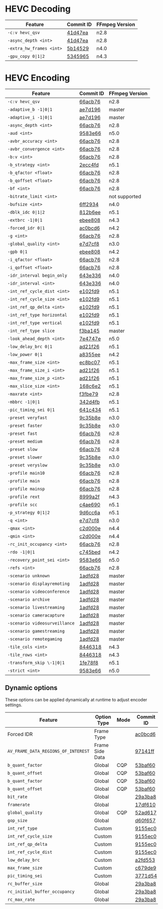 # HEVC Decoding

| Feature                     | Commit ID                                                                                   | FFmpeg Version |
| --------------------------- | ------------------------------------------------------------------------------------------- | -------------- |
| `-c:v hevc_qsv`             | [41d47ea](https://github.com/FFmpeg/FFmpeg/commit/41d47ea85fb4ad9cfb5c2dc808a46bc1d57f3986) | n2.8           |
| `-async_depth <int>`        | [41d47ea](https://github.com/FFmpeg/FFmpeg/commit/41d47ea85fb4ad9cfb5c2dc808a46bc1d57f3986) | n2.8           |
| `-extra_hw_frames <int>`    | [5b14529](https://github.com/FFmpeg/FFmpeg/commit/5b145290df2998a9836a93eb925289c6c8b63af0) | n4.0           |
| `-gpu_copy 0\|1\|2`         | [5345965](https://github.com/FFmpeg/FFmpeg/commit/5345965b3f088ad5acd5151bec421c97470675a4) | n4.3           |

# HEVC Encoding

| Feature                     | Commit ID                                                                                   | FFmpeg Version |
| --------------------------- | ------------------------------------------------------------------------------------------- | -------------- |
| `-c:v hevc_qsv`             | [66acb76](https://github.com/FFmpeg/FFmpeg/commit/66acb76bb0492b263215ca9b4d927a7be39ace02) | n2.8           |
| `-adaptive_b -1\|0\|1`      | [ae7d196](https://github.com/FFmpeg/FFmpeg/commit/ae7d19680b7e7a401773c619e7c36f3faaf94d0d) | master         |
| `-adaptive_i -1\|0\|1`      | [ae7d196](https://github.com/FFmpeg/FFmpeg/commit/ae7d19680b7e7a401773c619e7c36f3faaf94d0d) | master         |
| `-async_depth <int>`        | [66acb76](https://github.com/FFmpeg/FFmpeg/commit/66acb76bb0492b263215ca9b4d927a7be39ace02) | n2.8           |
| `-aud <int>`                | [9583e66](https://github.com/FFmpeg/FFmpeg/commit/9583e66ea0232043353bec7bda5f82554e04232c) | n5.0           |
| `-avbr_accuracy <int>`      | [66acb76](https://github.com/FFmpeg/FFmpeg/commit/66acb76bb0492b263215ca9b4d927a7be39ace02) | n2.8           |
| `-avbr_convergence <int>`   | [66acb76](https://github.com/FFmpeg/FFmpeg/commit/66acb76bb0492b263215ca9b4d927a7be39ace02) | n2.8           |
| `-b:v <int>`                | [66acb76](https://github.com/FFmpeg/FFmpeg/commit/66acb76bb0492b263215ca9b4d927a7be39ace02) | n2.8           |
| `-b_strategy <int>`         | [2ecc4fd](https://github.com/FFmpeg/FFmpeg/commit/2ecc4fde5f01289b4c2b8d58c905a408dbb96d8c) | n5.1           |
| `-b_qfactor <float>`        | [66acb76](https://github.com/FFmpeg/FFmpeg/commit/66acb76bb0492b263215ca9b4d927a7be39ace02) | n2.8           |
| `-b_qoffset <float>`        | [66acb76](https://github.com/FFmpeg/FFmpeg/commit/66acb76bb0492b263215ca9b4d927a7be39ace02) | n2.8           |
| `-bf <int>`                 | [66acb76](https://github.com/FFmpeg/FFmpeg/commit/66acb76bb0492b263215ca9b4d927a7be39ace02) | n2.8           |
| `-bitrate_limit <int>`      | | not supported  |
| `-bufsize <int>`            | [6ff2934](https://github.com/FFmpeg/FFmpeg/commit/6ff29343b01923e9b125fe7404ac8701cdfb1fe5) | n4.0           |
| `-dblk_idc 0\|1\|2`         | [812b6ee](https://github.com/FFmpeg/FFmpeg/commit/812b6ee6bdd1be7172af896088bd9a22eb538823) | n5.1           |
| `-extbrc -1\|0\|1`          | [ebee808](https://github.com/FFmpeg/FFmpeg/commit/ebee8085952de079946d903f0cc6e37aee3bc035) | n4.3           |
| `-forced_idr 0\|1`          | [ac0bcd6](https://github.com/FFmpeg/FFmpeg/commit/ac0bcd6b619479d56612b3938e8f00f5b88c0f10) | n4.2           |
| `-g <int>`                  | [66acb76](https://github.com/FFmpeg/FFmpeg/commit/66acb76bb0492b263215ca9b4d927a7be39ace02) | n2.8           |
| `-global_quality <int>`     | [e7d7cf8](https://github.com/FFmpeg/FFmpeg/commit/e7d7cf86dcaba8eaaed62c80172ff0aff2588c2a) | n3.0           |
| `-gpb 0\|1`                 | [ebee808](https://github.com/FFmpeg/FFmpeg/commit/ebee8085952de079946d903f0cc6e37aee3bc035) | n4.2           |
| `-i_qfactor <float>`        | [66acb76](https://github.com/FFmpeg/FFmpeg/commit/66acb76bb0492b263215ca9b4d927a7be39ace02) | n2.8           |
| `-i_qoffset <float>`        | [66acb76](https://github.com/FFmpeg/FFmpeg/commit/66acb76bb0492b263215ca9b4d927a7be39ace02) | n2.8           |
| `-idr_interval begin_only`  | [643e336](https://github.com/FFmpeg/FFmpeg/commit/643e3369369f77035a6c03a50752416d26cbf947) | n4.0           |
| `-idr_interval <int>`       | [643e336](https://github.com/FFmpeg/FFmpeg/commit/643e3369369f77035a6c03a50752416d26cbf947) | n4.0           |
| `-int_ref_cycle_dist <int>` | [e102fd9](https://github.com/FFmpeg/FFmpeg/commit/e102fd98d6f30d3cd41debafab30d29d5f72117c) | n5.1           |
| `-int_ref_cycle_size <int>` | [e102fd9](https://github.com/FFmpeg/FFmpeg/commit/e102fd98d6f30d3cd41debafab30d29d5f72117c) | n5.1           |
| `-int_ref_qp_delta <int>`   | [e102fd9](https://github.com/FFmpeg/FFmpeg/commit/e102fd98d6f30d3cd41debafab30d29d5f72117c) | n5.1           |
| `-int_ref_type horizontal`  | [e102fd9](https://github.com/FFmpeg/FFmpeg/commit/e102fd98d6f30d3cd41debafab30d29d5f72117c) | n5.1           |
| `-int_ref_type vertical`    | [e102fd9](https://github.com/FFmpeg/FFmpeg/commit/e102fd98d6f30d3cd41debafab30d29d5f72117c) | n5.1           |
| `-int_ref_type slice`       | [f3ba145](https://github.com/FFmpeg/FFmpeg/commit/f3ba1458b6787484978e9a8f1560dcabfefba92d) | master         |
| `-look_ahead_depth <int>`   | [7e4747e](https://github.com/FFmpeg/FFmpeg/commit/7e4747ec504586658bf12a38c304659fa8d84a6a) | n5.0           |
| `-low_delay_brc 0\|1`       | [ad21f26](https://github.com/FFmpeg/FFmpeg/commit/ad21f2649200cf88e45b645162a367d8a6907a1f) | n5.1           |
| `-low_power 0\|1`           | [a8355ee](https://github.com/FFmpeg/FFmpeg/commit/a8355eed3699acffebb70e1b939989d39b72dfc7) | n4.2           |
| `-max_frame_size <int>`     | [ec8bc07](https://github.com/FFmpeg/FFmpeg/commit/ec8bc07104706a02d7a36a93b34844579f7fc6ec) | n5.1           |
| `-max_frame_size_i <int>`   | [ad21f26](https://github.com/FFmpeg/FFmpeg/commit/ad21f2649200cf88e45b645162a367d8a6907a1f) | n5.1           |
| `-max_frame_size_p <int>`   | [ad21f26](https://github.com/FFmpeg/FFmpeg/commit/ad21f2649200cf88e45b645162a367d8a6907a1f) | n5.1           |
| `-max_slice_size <int>`     | [168c6e2](https://github.com/FFmpeg/FFmpeg/commit/168c6e23a54a65447110e4033b11b5965fd560c1) | n5.1           |
| `-maxrate <int>`            | [f3fbe79](https://github.com/FFmpeg/FFmpeg/commit/f3fbe790d9d4e93b2ec8c7476572f2d155e8b43e) | n2.8           |
| `-mbbrc -1\|0\|1`           | [342d4fb](https://github.com/FFmpeg/FFmpeg/commit/342d4fb0563cafa4e444c83dc4ecfa0d69a71eda) | n5.1           |
| `-pic_timing_sei 0\|1`      | [641c434](https://github.com/FFmpeg/FFmpeg/commit/641c4346b3d7fa1c023792a260ed0165c6d4a2a4) | n5.1           |
| `-preset veryfast`          | [9c35b8e](https://github.com/FFmpeg/FFmpeg/commit/9c35b8e219549c81e9a73a9b5a38be36b9c98181) | n3.0           |
| `-preset faster`            | [9c35b8e](https://github.com/FFmpeg/FFmpeg/commit/9c35b8e219549c81e9a73a9b5a38be36b9c98181) | n3.0           |
| `-preset fast`              | [66acb76](https://github.com/FFmpeg/FFmpeg/commit/66acb76bb0492b263215ca9b4d927a7be39ace02) | n2.8           |
| `-preset medium`            | [66acb76](https://github.com/FFmpeg/FFmpeg/commit/66acb76bb0492b263215ca9b4d927a7be39ace02) | n2.8           |
| `-preset slow`              | [66acb76](https://github.com/FFmpeg/FFmpeg/commit/66acb76bb0492b263215ca9b4d927a7be39ace02) | n2.8           |
| `-preset slower`            | [9c35b8e](https://github.com/FFmpeg/FFmpeg/commit/9c35b8e219549c81e9a73a9b5a38be36b9c98181) | n3.0           |
| `-preset veryslow`          | [9c35b8e](https://github.com/FFmpeg/FFmpeg/commit/9c35b8e219549c81e9a73a9b5a38be36b9c98181) | n3.0           |
| `-profile main10`           | [66acb76](https://github.com/FFmpeg/FFmpeg/commit/66acb76bb0492b263215ca9b4d927a7be39ace02) | n2.8           |
| `-profile main`             | [66acb76](https://github.com/FFmpeg/FFmpeg/commit/66acb76bb0492b263215ca9b4d927a7be39ace02) | n2.8           |
| `-profile mainsp`           | [66acb76](https://github.com/FFmpeg/FFmpeg/commit/66acb76bb0492b263215ca9b4d927a7be39ace02) | n2.8           |
| `-profile rext`             | [8999a2f](https://github.com/FFmpeg/FFmpeg/commit/8999a2f21d1ed11b4ce4400d20a11959a2b18869) | n4.3           |
| `-profile scc`              | [c4ae690](https://github.com/FFmpeg/FFmpeg/commit/c4ae6908f28ceacb39b96de9f8761aae1968bf42) | n5.1           |
| `-p_strategy 0\|1\|2`       | [9d6cc6a](https://github.com/FFmpeg/FFmpeg/commit/9d6cc6a5448c4464139c87ed05fb9a70ccbc7bac) | n5.1           |
| `-q <int>`                  | [e7d7cf8](https://github.com/FFmpeg/FFmpeg/commit/e7d7cf86dcaba8eaaed62c80172ff0aff2588c2a) | n3.0           |
| `-qmax <int>`               | [c2d000e](https://github.com/FFmpeg/FFmpeg/commit/c2d000ec27af1a5cd5341a67e941e0313879ab18) | n4.4           |
| `-qmin <int>`               | [c2d000e](https://github.com/FFmpeg/FFmpeg/commit/c2d000ec27af1a5cd5341a67e941e0313879ab18) | n4.4           |
| `-rc_init_occupancy <int>`  | [66acb76](https://github.com/FFmpeg/FFmpeg/commit/66acb76bb0492b263215ca9b4d927a7be39ace02) | n2.8           |
| `-rdo -1\|0\|1`             | [c745bed](https://github.com/FFmpeg/FFmpeg/commit/c745bedd18afea19e3eb75da3d094d542b02a88b) | n4.2           |
| `-recovery_point_sei <int>` | [9583e66](https://github.com/FFmpeg/FFmpeg/commit/9583e66ea0232043353bec7bda5f82554e04232c) | n5.0           |
| `-refs <int>`               | [66acb76](https://github.com/FFmpeg/FFmpeg/commit/66acb76bb0492b263215ca9b4d927a7be39ace02) | n2.8           |
| `-scenario unknown`         | [1adfd28](https://github.com/FFmpeg/FFmpeg/commit/1adfd28f9e0e4cca8aa01edfd9bf653b98bf4d3b) | master         |
| `-scenario displayremoting` | [1adfd28](https://github.com/FFmpeg/FFmpeg/commit/1adfd28f9e0e4cca8aa01edfd9bf653b98bf4d3b) | master         |
| `-scenario videoconference` | [1adfd28](https://github.com/FFmpeg/FFmpeg/commit/1adfd28f9e0e4cca8aa01edfd9bf653b98bf4d3b) | master         |
| `-scenario archive`         | [1adfd28](https://github.com/FFmpeg/FFmpeg/commit/1adfd28f9e0e4cca8aa01edfd9bf653b98bf4d3b) | master         |
| `-scenario livestreaming`   | [1adfd28](https://github.com/FFmpeg/FFmpeg/commit/1adfd28f9e0e4cca8aa01edfd9bf653b98bf4d3b) | master         |
| `-scenario cameracapture`   | [1adfd28](https://github.com/FFmpeg/FFmpeg/commit/1adfd28f9e0e4cca8aa01edfd9bf653b98bf4d3b) | master         |
| `-scenario videosurveillance` | [1adfd28](https://github.com/FFmpeg/FFmpeg/commit/1adfd28f9e0e4cca8aa01edfd9bf653b98bf4d3b) | master         |
| `-scenario gamestreaming`   | [1adfd28](https://github.com/FFmpeg/FFmpeg/commit/1adfd28f9e0e4cca8aa01edfd9bf653b98bf4d3b) | master         |
| `-scenario remotegaming`    | [1adfd28](https://github.com/FFmpeg/FFmpeg/commit/1adfd28f9e0e4cca8aa01edfd9bf653b98bf4d3b) | master         |
| `-tile_cols <int>`          | [8446318](https://github.com/FFmpeg/FFmpeg/commit/8446318502bf21347a4867a5a1fcd8d9bfbd6a41) | n4.3           |
| `-tile_rows <int>`          | [8446318](https://github.com/FFmpeg/FFmpeg/commit/8446318502bf21347a4867a5a1fcd8d9bfbd6a41) | n4.3           |
| `-transform_skip \-1\|0\|1` | [1fe78f8](https://github.com/FFmpeg/FFmpeg/commit/1fe78f8419356fab4c0273bd78c0b376acdae52e) | n5.1           |
| `-strict <int>`             | [9583e66](https://github.com/FFmpeg/FFmpeg/commit/9583e66ea0232043353bec7bda5f82554e04232c) | n5.0           |

## Dynamic options

These options can be applied dynamically at runtime to adjust encoder settings.

| Feature                             | Option Type | Mode | Commit ID                                                  | FFmpeg Version |
| ----------------------------------- | ------------| ---- | ---------------------------------------------------------- | -------------- |
| Forced IDR                          | Frame Type  |      | [ac0bcd6](https://github.com/FFmpeg/FFmpeg/commit/ac0bcd6) | n4.2           |
| `AV_FRAME_DATA_REGIONS_OF_INTEREST` | Frame Side Data |  | [97141ff](https://github.com/FFmpeg/FFmpeg/commit/97141ff) | n5.1           |
| `b_quant_factor`                    | Global      | CQP  | [53baf60](https://github.com/FFmpeg/FFmpeg/commit/53baf60) | n5.1           |
| `b_quant_offset`                    | Global      | CQP  | [53baf60](https://github.com/FFmpeg/FFmpeg/commit/53baf60) | n5.1           |
| `b_quant_factor`                    | Global      | CQP  | [53baf60](https://github.com/FFmpeg/FFmpeg/commit/53baf60) | n5.1           |
| `b_quant_offset`                    | Global      | CQP  | [53baf60](https://github.com/FFmpeg/FFmpeg/commit/53baf60) | n5.1           |
| `bit_rate`                          | Global      |      | [29a3ba8](https://github.com/FFmpeg/FFmpeg/commit/29a3ba8) | master         |
| `framerate`                         | Global      |      | [17df610](https://github.com/FFmpeg/FFmpeg/commit/17df610) | master         |
| `global_quality`                    | Global      | CQP  | [52ad617](https://github.com/FFmpeg/FFmpeg/commit/52ad617) | master         |
| `gop_size`                          | Global      |      | [d60f657](https://github.com/FFmpeg/FFmpeg/commit/d60f657) | master         |
| `int_ref_type`                      | Custom      |      | [9155ec0](https://github.com/FFmpeg/FFmpeg/commit/9155ec0) | master         |
| `int_ref_cycle_size`                | Custom      |      | [9155ec0](https://github.com/FFmpeg/FFmpeg/commit/9155ec0) | master         |
| `int_ref_qp_delta`                  | Custom      |      | [9155ec0](https://github.com/FFmpeg/FFmpeg/commit/9155ec0) | master         |
| `int_ref_cycle_dist`                | Custom      |      | [9155ec0](https://github.com/FFmpeg/FFmpeg/commit/9155ec0) | master         |
| `low_delay_brc`                     | Custom      |      | [a2fd553](https://github.com/FFmpeg/FFmpeg/commit/a2fd553) | master         |
| `max_frame_size`                    | Custom      |      | [c679de9](https://github.com/FFmpeg/FFmpeg/commit/c679de9) | master         |
| `pic_timing_sei`                    | Custom      |      | [3771d54](https://github.com/FFmpeg/FFmpeg/commit/3771d54) | master         |
| `rc_buffer_size`                    | Global      |      | [29a3ba8](https://github.com/FFmpeg/FFmpeg/commit/29a3ba8) | master         |
| `rc_initial_buffer_occupancy`       | Global      |      | [29a3ba8](https://github.com/FFmpeg/FFmpeg/commit/29a3ba8) | master         |
| `rc_max_rate`                       | Global      |      | [29a3ba8](https://github.com/FFmpeg/FFmpeg/commit/29a3ba8) | master         |

